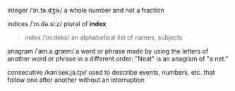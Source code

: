 integer /ˈɪn.tə.dʒɚ/ a whole number and not a fraction

indices /ˈɪn.də.siːz/ plural of **index**
> index /ˈɪn.deks/ an alphabetical list of names, subjects

anagram /ˈæn.ə.ɡræm/ a word or phrase made by using the letters of another word or phrase in a different order: "Neat" is an anagram of "a net."

consecutive /kənˈsek.jə.t̬ɪv/ used to describe events, numbers, etc. that follow one after another without an interruption
